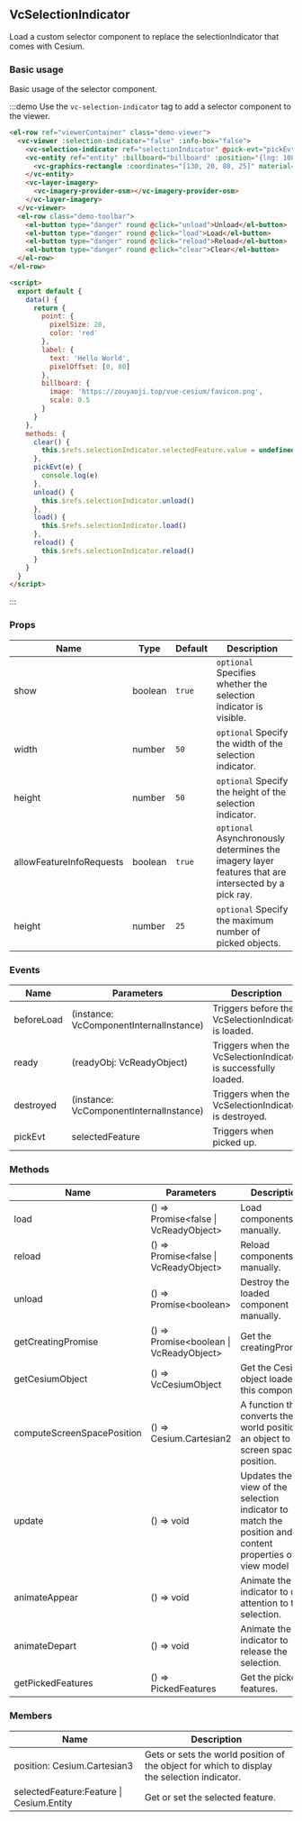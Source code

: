 <!--
 * @Author: zouyaoji@https://github.com/zouyaoji
 * @Date: 2021-06-13 16:48:20
 * @LastEditTime: 2022-03-08 23:29:23
 * @LastEditors: zouyaoji
 * @Description:
 * @FilePath: \vue-cesium@next\website\docs\en-US\controls\vc-selection-indicator.md
-->

## VcSelectionIndicator

Load a custom selector component to replace the selectionIndicator that comes with Cesium.

### Basic usage

Basic usage of the selector component.

:::demo Use the `vc-selection-indicator` tag to add a selector component to the viewer.

```html
<el-row ref="viewerContainer" class="demo-viewer">
  <vc-viewer :selection-indicator="false" :info-box="false">
    <vc-selection-indicator ref="selectionIndicator" @pick-evt="pickEvt"></vc-selection-indicator>
    <vc-entity ref="entity" :billboard="billboard" :position="{lng: 108, lat: 32}" :point="point" :label="label">
      <vc-graphics-rectangle :coordinates="[130, 20, 80, 25]" material="green"></vc-graphics-rectangle>
    </vc-entity>
    <vc-layer-imagery>
      <vc-imagery-provider-osm></vc-imagery-provider-osm>
    </vc-layer-imagery>
  </vc-viewer>
  <el-row class="demo-toolbar">
    <el-button type="danger" round @click="unload">Unload</el-button>
    <el-button type="danger" round @click="load">Load</el-button>
    <el-button type="danger" round @click="reload">Reload</el-button>
    <el-button type="danger" round @click="clear">Clear</el-button>
  </el-row>
</el-row>

<script>
  export default {
    data() {
      return {
        point: {
          pixelSize: 28,
          color: 'red'
        },
        label: {
          text: 'Hello World',
          pixelOffset: [0, 80]
        },
        billboard: {
          image: 'https://zouyaoji.top/vue-cesium/favicon.png',
          scale: 0.5
        }
      }
    },
    methods: {
      clear() {
        this.$refs.selectionIndicator.selectedFeature.value = undefined
      },
      pickEvt(e) {
        console.log(e)
      },
      unload() {
        this.$refs.selectionIndicator.unload()
      },
      load() {
        this.$refs.selectionIndicator.load()
      },
      reload() {
        this.$refs.selectionIndicator.reload()
      }
    }
  }
</script>
```

:::

### Props

| Name                     | Type    | Default | Description                                                                                         |
| ------------------------ | ------- | ------- | --------------------------------------------------------------------------------------------------- |
| show                     | boolean | `true`  | `optional` Specifies whether the selection indicator is visible.                                    |
| width                    | number  | `50`    | `optional` Specify the width of the selection indicator.                                            |
| height                   | number  | `50`    | `optional` Specify the height of the selection indicator.                                           |
| allowFeatureInfoRequests | boolean | `true`  | `optional` Asynchronously determines the imagery layer features that are intersected by a pick ray. |
| height                   | number  | `25`    | `optional` Specify the maximum number of picked objects.                                            |

### Events

| Name       | Parameters                              | Description                                                    |
| ---------- | --------------------------------------- | -------------------------------------------------------------- |
| beforeLoad | (instance: VcComponentInternalInstance) | Triggers before the VcSelectionIndicator is loaded.            |
| ready      | (readyObj: VcReadyObject)               | Triggers when the VcSelectionIndicator is successfully loaded. |
| destroyed  | (instance: VcComponentInternalInstance) | Triggers when the VcSelectionIndicator is destroyed.           |
| pickEvt    | selectedFeature                         | Triggers when picked up.                                       |

### Methods

<!-- prettier-ignore -->
| Name | Parameters | Description |
| ------------------ | --------------------------------------- | ----------------------------------------------- |
| load | () => Promise\<false \| VcReadyObject\> | Load components manually. |
| reload | () => Promise\<false \| VcReadyObject\> | Reload components manually. |
| unload | () => Promise\<boolean\> | Destroy the loaded component manually. |
| getCreatingPromise | () => Promise<boolean \| VcReadyObject> | Get the creatingPromise. |
| getCesiumObject | () => VcCesiumObject | Get the Cesium object loaded by this component. |
| computeScreenSpacePosition | () => Cesium.Cartesian2 | A function that converts the world position of an object to a screen space position. |
| update | () => void | Updates the view of the selection indicator to match the position and content properties of the view model |
| animateAppear | () => void | Animate the indicator to draw attention to the selection. |
| animateDepart | () => void | Animate the indicator to release the selection. |
| getPickedFeatures | () => PickedFeatures| Get the picked features. |

### Members

| Name                                     | Description                                                                                 |
| ---------------------------------------- | ------------------------------------------------------------------------------------------- |
| position: Cesium.Cartesian3              | Gets or sets the world position of the object for which to display the selection indicator. |
| selectedFeature:Feature \| Cesium.Entity | Get or set the selected feature.                                                            |
